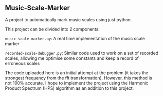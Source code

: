 ## Music-Scale-Marker

A project to automatically mark music scales using just python.

This project can be divided into 2 components:

`music-scale-marker.py`: A real time implementation of the music scale marker

`recorded-scale-debugger.py`: Similar code used to work on a set of recorded scales, allowing me optimise some constants and keep a record of erroneous scales

The code uploaded here is an initial attempt at the problem (it takes the strongest frequency from the fft transformation).
However, this method is not 100% accurate. I hope to implement the project using the Harmonic Product Spectrum (HPS) algorithm as an addition to this project.
